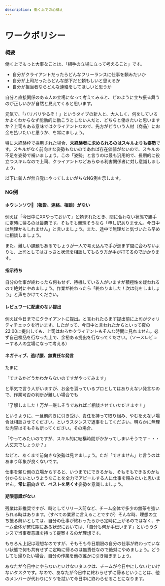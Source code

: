```yaml
---
description: 働く上での心構え
---
```


# ワークポリシー

### 概要

働く上でもっと大事なことは、「相手の立場に立って考えること」です。

* 自分がクライアントだったらどんなフリーランスに仕事を頼みたいか
* 自分が上司だったらどんな部下だと頼もしいと思えるか
* 自分が担当者ならどんな連絡をしてほしいと思うか

自分と直接関係のある人の立場になって考えてみると、どのように立ち振る舞うのが正しいかが自然と見えてくると思います。

元気で、「バリバリやるぞ！」というタイプの新人と、大人しく、何をしているかよくわからなず能動的に動こうとしない人だと、どちらと働きたいと思いますか？上司もある意味ではクライアントなので、先方がどういう人材（商品）にお金を払いたいと思うか、を常にましょう。

特に未経験枠で採用された場合、**未経験者に求められるのはスキルよりも姿勢**です。スキルがなく前向きな姿勢もないのであれば存在価値がないので、スキルの不足を姿勢で補いましょう。この「姿勢」と言うのは最も汎用的で、長期的に役立つスキルなので上司、クライアントなどあらゆる利害関係者に対し意識しましょう。

以下に新人が無自覚にやってしまいがちなNG例を示します。

### NG例

#### ホウレンソウ（報告、連絡、相談）がない

例えば「今日中にXXやっておいて」と頼まれたとき、間に合わない状態で勝手に定時に帰るのは最悪です。そもそも無理そうなら「申し訳ありません。今日中は無理かもしれません」と言いましょう。また、途中で無理だと気づいたら早めに相談しましょう。

また、難しい課題もあるでしょうが一人で考え込んで手が進まず間に合わないよりも、上司としてはさっさと状況を相談してもらう方が手が打てるので助かります。

#### 指示待ち

自分の仕事が終わったら何もせず、待機している人がいますが積極性を疑われるので絶対にやめましょう。作業が終わったら「終わりました！次は何をしましょう」と声をかけてください。

#### レビュワーに配慮のない提出

例えば今日までにクライアントに提出。と言われたらまず提出前に上司がクオリティチェックを行います。したがって、今日中と言われたからといって夜の22:00に提出しても、上司はおろかクライアントもそんな時間に見れません。必ず自己検品を行なった上で、余裕ある提出を行なってください。（ソースレビューする人の立場になって考える）

#### ネガティブ、逃げ腰、無責任な発言

たまに

「できるかどうかわからないのですがやってみます」

と平気で言う人がいますが、お金を貰っているプロとしてはありえない発言なので、作業可否の判断が難しい場合でも

「了解しました！万が一厳しそうであればご相談させていただきます！」

というように、一旦前向きに引き受け、責任を持って取り組み、やむをえない場合は相談させてください。というスタンスで返事をしてください。明らかに無理な内容はそもそも断ってください。その場合、

「やってみたいのですが、スキル的に結構時間がかかってしまいそうです・・・大丈夫でしょうか？」

などと、あくまで前向きな姿勢は見せましょう。ただ「できません」と言うのはあまり印象が良くないです。

仕事を頼む側の立場からすると、いつまでにできるかも、そもそもできるのかも分からないというようなことを全力でアピールする人に仕事を頼みたいと思いません。**常に前向きで、ベストを尽くす**姿勢を意識しましょう。

#### 期限意識がない

残業は非推奨ですが、時としてリリース前など、チーム全体で多少の無茶を強いられる時はあります。（すべての業界に言えることですが）そんな時、理想の立ち振る舞いとしては、自分の仕事が終わったらから定時に上がるのではなく、チーム全体が繁忙期にある状況においては、「自分も何か手伝います」といううタンスで当事者意識を持って提案するのが理想です。

もちろん上記は理想なのですが、そもそも今日期限の自分の仕事が終わっていない状態で何も共有せずに定時に帰るのは無責任なので絶対にやめましょう。どうしても帰りたい場合、自分の作業を他の誰かに引き継ぎましょう。

あなたが今日中にやらないといけないタスクは、チームが今日中にしないといけないタスクです。なので、あなたが今日中に終わらせずに帰るということは、他のメンバーが代わりにケツを拭いて今日中に終わらせることになります。

